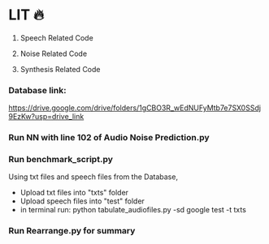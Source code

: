 # LIT 🔥

1) Speech Related Code

2) Noise Related Code

3) Synthesis Related Code

### Database link:

https://drive.google.com/drive/folders/1gCBO3R_wEdNUFyMtb7e7SX0SSdj9EzKw?usp=drive_link
### Run NN with line 102 of Audio Noise Prediction.py

### Run benchmark_script.py
Using txt files and speech files from the Database,
- Upload txt files into "txts" folder
- Upload speech files into "test" folder
- in terminal run:
  python tabulate_audiofiles.py -sd google test -t txts

### Run Rearrange.py for summary
